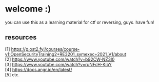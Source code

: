 # welcome :)
you can use this as a learning material for ctf or reversing, guys. have fun!
<br>
## resources
[1] https://p.ost2.fyi/courses/course-v1:OpenSecurityTraining2+RE3201_symexec+2021_V1/about<br> 
[2] https://www.youtube.com/watch?v=b92CW-NZ3l0<br>
[3] https://www.youtube.com/watch?v=ruNFcH-KibY<br>
[4] https://docs.angr.io/en/latest/<br>
[5] etc.
